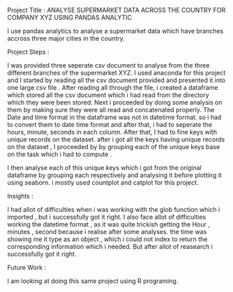 Project Title : ANALYSE SUPERMARKET DATA ACROSS THE COUNTRY FOR COMPANY XYZ USING PANDAS ANALYTIC

  I use pandas analytics to analyse a supermarket data which have branches accross three major cities
  in the country. 

Project Steps :

  I was provided three seperate csv document to analyse from the three different branches of the supermarket 
  XYZ. I used anaconda for this project and I started by reading all the csv document provided and presented it
  into one large csv file . 
  After reading all through the file, i created a dataframe which stored all the csv document which i had read 
  from the directory which they were been stored. 
  Next i proceeded by doing some analysis on them by making sure they were all read and concatenated properly. 
  The Date and time format in the dataframe was not in datetime format. so i had to convert them to date time format
  and after that, i had to seperate the hours, minute, seconds in each column. 
  After that, I had to fine keys with unique records on the dataset. after i got all the keys having unique records 
  on the dataset , I proceeded by by grouping each of the unique keys base on the task which i had to compute . 
   
  I then analyse each of this unique keys which i got from the original dataframe by grouping each respectively and 
  analysing it before plotting it using seaborn. i mostly used countplot and catplot for this project. 
  
Insights :

  I had allot of difficulties when i was working  with the glob function which i imported , but i successfully got it right.
  I also face allot of difficulties working the datetime format , as it was quite trickish getting the Hour , minutes , second
  because i realise after some analyses. the time was showing me it type as an object , which i could not index to return the 
  corresponding information which i needed. But after allot of reasearch i successfully got it right. 
  
Future Work :
  
  I am looking at doing this same project using R programing.
  


  
  

  
  
  
